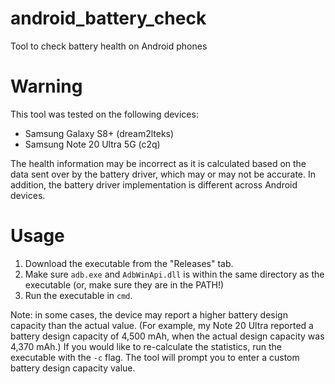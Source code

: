 # android_battery_check

Tool to check battery health on Android phones

# Warning

This tool was tested on the following devices:

- Samsung Galaxy S8+ (dream2lteks)
- Samsung Note 20 Ultra 5G (c2q)

The health information may be incorrect as it is calculated based on the data sent over by the battery driver, which may or may not be accurate. In addition, the battery driver implementation is different across Android devices.

# Usage

1. Download the executable from the "Releases" tab.
2. Make sure `adb.exe` and `AdbWinApi.dll` is within the same directory as the executable (or, make sure they are in the PATH!)
3. Run the executable in `cmd`.

Note: in some cases, the device may report a higher battery design capacity than the actual value. (For example, my Note 20 Ultra reported a battery design capacity of 4,500 mAh, when the actual design capacity was 4,370 mAh.) If you would like to re-calculate the statistics, run the executable with the `-c` flag. The tool will prompt you to enter a custom battery design capacity value.
